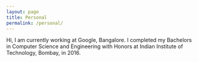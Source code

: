 ```yaml
---
layout: page
title: Personal
permalink: /personal/
---
```


Hi, I am currently working at Google, Bangalore. 
I completed my Bachelors in Computer Science and Engineering with Honors at Indian Institute of Technology, Bombay, in 2016. 
